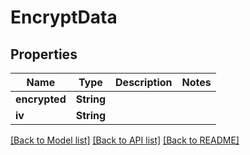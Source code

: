 # EncryptData

## Properties

Name | Type | Description | Notes
------------ | ------------- | ------------- | -------------
**encrypted** | **String** |  | 
**iv** | **String** |  | 

[[Back to Model list]](../README.md#documentation-for-models) [[Back to API list]](../README.md#documentation-for-api-endpoints) [[Back to README]](../README.md)


